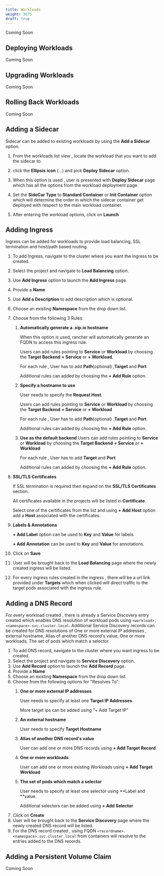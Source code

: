 ```yaml
---
title: Workloads
weight: 3675
draft: true
---
```


Coming Soon

## Deploying Workloads

Coming Soon

## Upgrading Workloads

Coming Soon

## Rolling Back Workloads

Coming Soon

## Adding a Sidecar

Sidecar can be added to existing workloads by using the **Add a Sidecar** option.
1. From the workloads list view , locate the workload that you want to add the sidecar to.
2. click the **Ellipsis icon** (...)  and pick **Deploy Sidecar** option.

3. When this option is used , user is presented with **Deploy Sidecar** page which has all the options from the workload deployment page.
4. Set the **SideCar Type** to **Standard Container** or **Init Container** option which will determine the order in which 
the sidecar container get deployed with respect to the main workload container.
5. After entering the workload options, click on **Launch**

## Adding Ingress

Ingress can be added for workloads to provide load balancing, SSL termination and host/path based routing.

1. To add Ingress, navigate to the cluster where you want the ingress to be created.
2. Select the project and navigate to **Load Balancing** option.
3. Use **Add Ingress** option to launch the **Add Ingress** page.
4. Provide a **Name** 
5. Use **Add a Description** to add description which is optional.
6. Choose an existing **Namespace** from the drop down list.
7. Choose from the following 3 Rules:
    1. **Automatically generate a .xip.io hostname**
    
        When this option is used, rancher will automatically generate an FQDN to access this ingress rule.
         
        Users can add rules pointing to **Service** or **Workload** by choosing the **Target Backend** **+ Service** or **+ Workload**.
        
        For each rule , User has to add **Path**(optional) ,**Target** and **Port**
        
        Additional rules can added by choosing the **+ Add Rule** option.

    2. **Specify a hostname to use**
    
        User needs to specify the **Request Host**.
        
        Users can add rules pointing to **Service** or **Workload** by choosing the **Target Backend** **+ Service** or **+ Workload**
        
        For each rule , User has to add **Path**(optional) ,**Target** and **Port**
        
        Additional rules can added by choosing the **+ Add Rule** option.
        
    3. **Use as the default backend**
        Users can add rules pointing to **Service** or **Workload** by choosing the **Target Backend** **+ Service** or **+ Workload**
        
        For each rule , User has to add **Target** and **Port**
        
        Additional rules can added by choosing the **+ Add Rule** option.
        
8. **SSL/TLS Certificates**

    If SSL termination is required then expand on the **SSL/TLS Certificates** section.

    All certificates available in the projects will be listed in **Certificate**. 

    Select one of the certificates from the list and using **+ Add Host** option add a **Host** associated with the certificates.

9. **Labels & Annotations**

    **+ Add Label** option can be used to **Key** and **Value** for labels.

    **+ Add Annotation** can be used to **Key** and **Value** for annotations.

10. Click on **Save**
11. User will be brought back to the **Load Balancing** page where the newly created ingress will be listed.
12. For every ingress rules created in the ingress , there will be a url link provided under **Targets** 
which when clicked will direct traffic to the target pods associated with the ingress rule.

## Adding a DNS Record

For every workload created , there is already a Service Discovery entry created which enables DNS resolution of workload pods using 
`<workload>.<namespace>.svc.cluster.local`.
Additional Service Discovery records can be created for DNS resolutions of One or more external IP addresses , external hostname, 
Alias of another DNS record's value, One or more workloads, The set of pods which match a selector.

1. To add DNS record, navigate to the cluster where you want ingress to be created.
2. Select the project and navigate to **Service Discovery** option.
3. Use **Add Record** option to launch the **Add Record** page.
4. Provide a **Name** 
5. Choose an existing **Namespace** from the drop down list.
6. Choose from the following options for "Resolves To":
    1. **One or more external IP addresses**

        User needs to specify at least one **Target IP Addresses**. 

        More target ips can be added using "+ Add Target IP"
    2. **An external hostname**

        User needs to specify **Target Hostname**
    3. **Alias of another DNS record's value**

        User can add one or more DNS records using **+ Add Target Record**
    4. **One or more workloads**

        User can add one or more existing Workloads using **+ Add Target Workload**
    5. **The set of pods which match a selector**

        User needs to specify at least one selector using **Label and **value.

        Additional selectors can be added using **+ Add Selector**   
7. Click on **Create**
8. User will be brought back to the **Service Discovery** page where the newly created DNS record will be listed.
9. For the DNS record created , using FQDN `<recordname>.<namespace>.svc.cluster.local` from containers will resolve to the entries added to the DNS records.

## Adding a Persistent Volume Claim

Coming Soon
